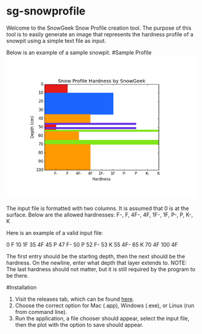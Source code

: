 sg-snowprofile
==============

Welcome to the SnowGeek Snow Profile creation tool. The purpose of this tool
is to easily generate an image that represents the hardness profile of
a snowpit using a simple text file as input.

Below is an example of a sample snowpit.
#Sample Profile
![Snow Profile](/example.png "Sample Snow Profile")

The input file is formatted with two columns. It is assumed that 0 is at the
surface. Below are the allowed hardnesses:
F-, F, 4F-, 4F, 1F-, 1F, P-, P, K-, K

Here is an example of a valid input file:

0	F
10	1F
35	4F
45	P
47	F-
50	P
52	F-
53	K
55	4F-
65	K
70	4F
100	4F

The first entry should be the starting depth, then the next should be the hardness. On the newline, enter what depth that layer extends to. NOTE: The last hardness should not matter, but it is still required by the program to be there.

#Installation
1. Visit the releases tab, which can be found [here](https://github.com/EntilZha/sg-snowprofile/releases/tag/v1.0).
2. Choose the correct option for Mac (.app), Windows (.exe), or Linux (run from command line).
3. Run the application, a file chooser should appear, select the input file, then the plot with the option to save should appear.
